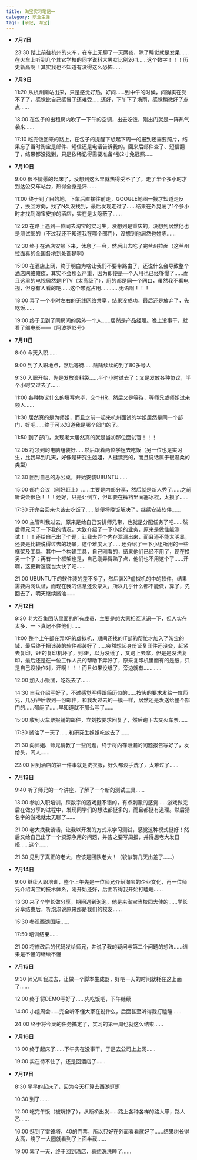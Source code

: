 ```yaml
---
title: 淘宝实习笔记一
category: 职业生涯
tags: [杂记, 淘宝]
---
```


+ **7月7日**

    23:30 踏上前往杭州的火车，在车上无聊了一天两夜，除了睡觉就是发呆……在火车上听到几个其它学校的同学说科大男女比例26:1……这个数字！！！历史新高啊！其实我也不知道有没得这么恐怖……


+ **7月9日**

    11:20 从杭州南站出来，只是感觉好热，好闷……到中午的时候，闷得实在受不了了，感觉比自己感冒了还难受……还好，下午下了场雨，感觉稍微好了点点……

    18:00 在包子的出租房内吹了一下午的空调，出去吃饭，刚出门就是一阵热气袭来……

    17:10 吃完饭回来的路上，在包子的提醒下想起下周一的报到还需要照片，结果忘了当时淘宝是邮件、短信还是电话告诉我的。回来后邮件查了、短信翻了，结果都没找到，只是依稀记得需要准备4张2寸免冠照……

+ **7月10日**

    9:00 很不情愿的起床了，没想到这么早就热得受不了了，走了半个多小时才到达公交车站台，热得全身是汗……

    11:00 终于到了目的地，下车后直接往前走，GOOGLE地图一搜才知道走反了，换回方向，找了N久没找到，最后发现走过了……结果在外晃荡了1个多小时才找到淘宝安排的酒店，实在是太隐蔽了……

    12:20 在路上遇到一位同去淘宝的实习生，没想到是重庆的，没想到居然他也是测试部的（不过我还不知道我在哪个部门），没想到他居然也姓陈……

    12:30 终于在酒店安顿下来，休息了一会，然后出去吃了完兰州拉面（这兰州拉面真的全国各地到处都是啊）

    15:00 在酒店上网，终于明白为啥让我们不要带路由了，还说什么会导致整个酒店网络瘫痪，其实不会那么严重，因为即便是一个人用也已经够慢了……而且这里的电视居然是IPTV（太高级了），用的都是同一个网口，虽然我不看电视，但总有人看的吧……这个带宽占用…………无语啊！！！

    18:00 弄了一个小时左右的无线网络共享，结果没成功，最后还是放弃了，先吃饭……

    19:00 终于见到了同房间的另外一个人……居然是产品经理。晚上没事干，就看了部电影——《阿波罗13号》

+ **7月11日**

    8:00 今天入职……

    9:00 到了入职地点，然后等待……陆陆续续的到了80多号人

    9:30 入职开始，先是发放资料袋……半个小时过去了；又是发放各种协议，半个小时又过去了……

    11:00 各种协议什么的填写完毕，交个HR，然后又是等待，等师兄或师姐过来领人……

    11:30 居然真的是为师姐，而且之前一起来杭州面试的学姐居然是同一个部门，好吧……终于可以知道我是哪个部门的了。

    11:50 到了部门，发现老大居然真的就是当初那位面试官！！！

    12:05 将领到的电脑组装好……然后跟着两位学姐去吃饭（另一位也是实习生，比我早到几天，好像是研究生姐姐，人挺漂亮的，而且说话属于很温柔的类型）

    12:30 回到自己的办公桌，开始安装UBUNTU……

    15:00 部门会议（刚好赶上）……主要是内部分享，然后就是新人秀了……之前听说会很色！！！还好，只是让倒立，但却要在裤裆里面塞冰棍，太损了……

    17:30 开完会回来也该去吃饭了……随便将晚饭解决了，继续安装软件……

    19:00 主管叫我过去，原来是给自己安排师兄带，也就是分配任务了吧……然后师兄问了一下我的情况，大致介绍了一下小组的业务，原来是做性能测试！！！还给自己出了个题，让我去弄个内存泄漏出来，而且还不能太明显，还要是比较说得过去的场景，这个难度大了……还介绍了一下小组所用的一些框架及工具，其中一个构建工具，自己刚看的，结果他们已经不用了，现在换另一个了；再有一个框架也是，自己刚弄得熟了点，他们也不用这个了……汗啊，这更新速度也太快了吧……

    21:00 UBUNTU下的软件装的差不多了，然后装XP虚拟机的中的软件，结果需要内网认证，而现在我的信息还没录入，所以几乎什么都不能做，算了，先回去了，明天继续酱油……

+ **7月12日**

    9:30 老大召集团队里面的所有成员，主要是想大家相互认识一下，但人实在太多，一下真记不住他们……

    11:00 整个上午都在弄XP的虚拟机，期间还找的IT部的帮忙才加入了淘宝的域，最后终于把该装的软件都装好了……突然想起身份证复印件还没交，赶紧去复印，9F的复印机坏了，到8F，以为没纸了，又跑上去拿，但是是没法复印，最后还是在一位工作人员的帮助下弄好了，原来复印机里面有的是纸，只是自己没操作对，汗啊！！！而且如果没纸了，旁边就有…………

    12:00 加入小贩团，吃饭去了……

    14:30 自我介绍写好了，不过感觉写得跟简历似的……按头的要求发给一位师兄，几分钟后收到一份邮件，和我发过去的一模一样，居然还是发送给整个部门的……郁闷了……早知道就不那么写了……

    15:00 收到火车票报销的邮件，立刻按要求回复了，然后跑下去交火车票……

    17:30 酱油了一天了……和研究生姐姐吃放去了……

    21:30 向师姐、师兄请教了一些问题，终于将内存泄漏的问题报告写好了，发给头，闪人……

    22:00 回到酒店的第一件事就是洗衣服，好久都没手洗了，太难过了……

+ **7月13日**

    9:40 听了师兄的一个讲座，了解了一个新的测试工具……

    13:00 参加入职培训，踩数字的游戏挺不错的，有点刺激的感觉……游戏做完后在做分享的过程中，发现同学们的想法都挺多的，而且都挺有道理。然后猜名字的游戏就太无聊了……

    21:00 老大找我谈话，让我以开发的方式来学习测试，感觉这种模式挺好！然后又给自己出了一个资源争用的问题，并告之要写周报，并得想老大发日报……这个……

    21:30 见到了真正的老大，应该是团队老大！（貌似前几天出差了……）

+ **7月14日**

    9:00 继续入职培训，整个上午先是一位师兄介绍淘宝的企业文化，再一位师兄介绍淘宝的技术体系，刚开始还好，后面听得我开始打瞌睡……

    13:30 来了个学长做分享，期间遇到泡泡，他是来淘宝当校园大使的……学长分享结束后，听泡泡说原来那是我们的校友……

    15:30 参观西湖国际……

    17:50 培训结束……

    21:00 将修改后的代码发给师兄，并说了我的疑问与第二个问题的想法……结果是不懂的继续不懂

+ **7月15日**

    9:30 师兄叫我过去，让做一个脚本生成器，好吧一天的时间就耗在这上面了……

    12:00 终于将DEMO写好了……先吃饭吧，下午继续

    14:00 小组周会……完全听不懂大家在说什么，后面甚至听得我打瞌睡……

    24:00 终于将今天的任务搞定了，实习的第一周也就这么结束……

+ **7月16日**

    13:00 终于起床了……下午实在没事干，于是去公司上上网……

    19:00 实在待不住了，还是回酒店了……

+ **7月17日**

    8:30 早早的起床了，因为今天打算去西湖逛逛

    10:30 到了……

    12:00 吃完午饭（被坑惨了），从断桥出发……路上各种各样的路人甲，路人乙……

    16:00 逛到了雷锋塔，40的门票，所以只好在外面看看就好了……结果树长得太高，绕了一大圈就看到了上面半截……

    19:00 累了一天，终于回到酒店，真想洗洗睡了……
